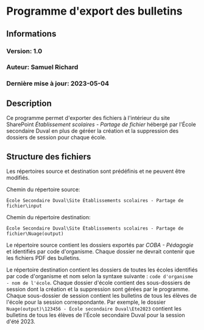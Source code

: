 # Programme d'export des bulletins

## Informations
### Version: 1.0
### Auteur: Samuel Richard
### Dernière mise à jour: 2023-05-04

## Description
Ce programme permet d'exporter des fichiers à l'intérieur du site SharePoint _Établissement scolaires - Partage de fichier_ hébergé par l'École secondaire Duval en plus de géréer la création et la suppression des dossiers de session pour chaque école.

## Structure des fichiers
Les répertoires source et destination sont prédéfinis et ne peuvent être modifiés.

Chemin du répertoire source: 
```
École Secondaire Duval\Site Établissements scolaires - Partage de fichier\input
```

Chemin du répertoire destination: 
```
École Secondaire Duval\Site Établissements scolaires - Partage de fichier\Nuage(output)
```

Le répertoire source contient les dossiers exportés par _COBA - Pédagogie_ et identifiés par code d'organisme. Chaque dossier ne devrait contenir que les fichiers PDF des bulletins.

Le répertoire destination contient les dossiers de toutes les écoles identifiés par code d'organisme et nom selon la syntaxe suivante : `code d'organisme - nom de l'école`. Chaque dossier d'école contient des sous-dossiers de session dont la création et la suppression sont gérées par le programme. Chaque sous-dossier de session contient les bulletins de tous les élèves de l'école pour la session correspondante. Par exemple, le dossier `Nuage(output)\123456 - École secondaire Duval\Ete2023` contient les bulletins de tous les élèves de l'École secondaire Duval pour la session d'été 2023.